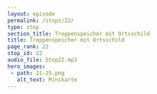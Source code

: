 ```yaml
---
layout: episode
permalink: /stops/22/
type: stop
section_title: Treppenspeicher mit Ortsschild
title: Treppenspeicher mit Ortsschild
page_rank: 22
stop_id: 22
audio_file: Stop22.mp3
hero_images:
 - path: 21-25.png
   alt_text: Minikarte
---
```

